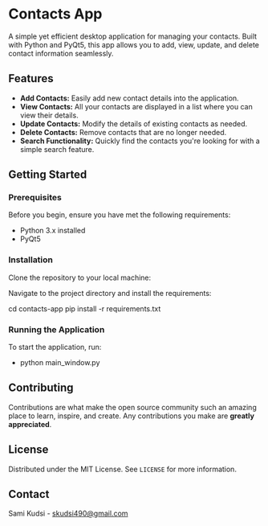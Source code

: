 # Contacts App

A simple yet efficient desktop application for managing your contacts. Built with Python and PyQt5, this app allows you to add, view, update, and delete contact information seamlessly.

## Features

- **Add Contacts:** Easily add new contact details into the application.
- **View Contacts:** All your contacts are displayed in a list where you can view their details.
- **Update Contacts:** Modify the details of existing contacts as needed.
- **Delete Contacts:** Remove contacts that are no longer needed.
- **Search Functionality:** Quickly find the contacts you're looking for with a simple search feature.

## Getting Started

### Prerequisites

Before you begin, ensure you have met the following requirements:
- Python 3.x installed
- PyQt5

### Installation

Clone the repository to your local machine:


Navigate to the project directory and install the requirements:

cd contacts-app
pip install -r requirements.txt



### Running the Application

To start the application, run:

- python main_window.py


## Contributing

Contributions are what make the open source community such an amazing place to learn, inspire, and create. Any contributions you make are **greatly appreciated**.

## License

Distributed under the MIT License. See `LICENSE` for more information.

## Contact

Sami Kudsi - skudsi490@gmail.com

